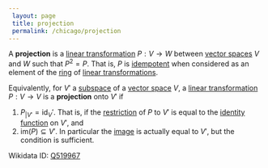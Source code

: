 ```yaml
---
 layout: page
 title: projection
 permalink: /chicago/projection
---
```

A **projection** is a [linear transformation](https://mathgloss.github.io/MathGloss/chicago/linear_transformation) $P:V\to W$ between [vector spaces](https://mathgloss.github.io/MathGloss/chicago/vector_space) $V$ and $W$ such that $P^2 = P$. That is, $P$ is [idempotent](https://mathgloss.github.io/MathGloss/chicago/idempotent) when considered as an element of the [ring](https://mathgloss.github.io/MathGloss/chicago/ring) of [linear transformations](https://mathgloss.github.io/MathGloss/chicago/linear_transformation).

Equivalently, for $V'$ a [subspace](https://mathgloss.github.io/MathGloss/chicago/vector_subspace) of a [vector space](https://mathgloss.github.io/MathGloss/chicago/vector_space) $V$, a [linear transformation](https://mathgloss.github.io/MathGloss/chicago/linear_transformation) $P:V\to V$ is a **projection** onto $V'$ if 
1. $P_{\vert V'} = \text{id}_V'$. That is, if the [restriction](https://mathgloss.github.io/MathGloss/chicago/restriction) of $P$ to $V'$ is equal to the [identity function](https://mathgloss.github.io/MathGloss/chicago/identity_function) on $V'$, and
2. $\text{im}(P) \subseteq V'$. In particular the [image](https://mathgloss.github.io/MathGloss/chicago/image) is actually equal to $V'$, but the condition is sufficient. 

Wikidata ID: [Q519967](https://www.wikidata.org/wiki/Q519967)